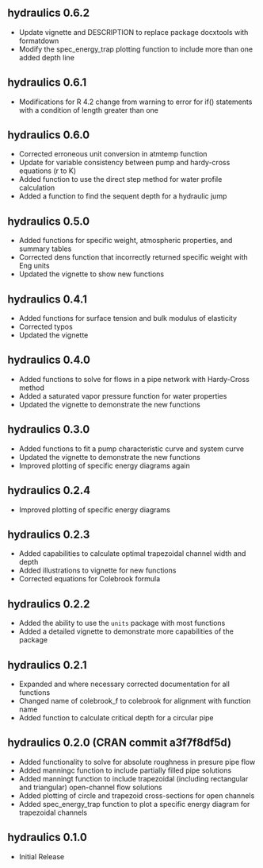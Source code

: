 <!-- NEWS.md is generated from NEWS.Rmd. Please edit that file -->

## hydraulics 0.6.2

- Update vignette and DESCRIPTION to replace package docxtools with
  formatdown
- Modify the spec_energy_trap plotting function to include more than one
  added depth line

## hydraulics 0.6.1

- Modifications for R 4.2 change from warning to error for if()
  statements with a condition of length greater than one

## hydraulics 0.6.0

- Corrected erroneous unit conversion in atmtemp function
- Update for variable consistency between pump and hardy-cross equations
  (r to K)
- Added function to use the direct step method for water profile
  calculation
- Added a function to find the sequent depth for a hydraulic jump

## hydraulics 0.5.0

- Added functions for specific weight, atmospheric properties, and
  summary tables
- Corrected dens function that incorrectly returned specific weight with
  Eng units
- Updated the vignette to show new functions

## hydraulics 0.4.1

- Added functions for surface tension and bulk modulus of elasticity
- Corrected typos
- Updated the vignette

## hydraulics 0.4.0

- Added functions to solve for flows in a pipe network with Hardy-Cross
  method
- Added a saturated vapor pressure function for water properties
- Updated the vignette to demonstrate the new functions

## hydraulics 0.3.0

- Added functions to fit a pump characteristic curve and system curve
- Updated the vignette to demonstrate the new functions
- Improved plotting of specific energy diagrams again

## hydraulics 0.2.4

- Improved plotting of specific energy diagrams

## hydraulics 0.2.3

- Added capabilities to calculate optimal trapezoidal channel width and
  depth
- Added illustrations to vignette for new functions
- Corrected equations for Colebrook formula

## hydraulics 0.2.2

- Added the ability to use the `units` package with most functions
- Added a detailed vignette to demonstrate more capabilities of the
  package

## hydraulics 0.2.1

- Expanded and where necessary corrected documentation for all functions
- Changed name of colebrook_f to colebrook for alignment with function
  name
- Added function to calculate critical depth for a circular pipe

## hydraulics 0.2.0 (CRAN commit a3f7f8df5d)

- Added functionality to solve for absolute roughness in presure pipe
  flow
- Added manningc function to include partially filled pipe solutions
- Added manningt function to include trapezoidal (including rectangular
  and triangular) open-channel flow solutions
- Added plotting of circle and trapezoid cross-sections for open
  channels
- Added spec_energy_trap function to plot a specific energy diagram for
  trapezoidal channels

## hydraulics 0.1.0

- Initial Release
